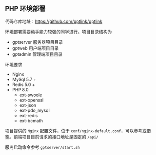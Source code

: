 ## PHP 环境部署

代码仓库地址：https://github.com/gptlink/gptlink

环境部署需要动手能力较强的同学进行。项目目录结构为

- gptserver  服务器项目目录
- gptweb 用户端项目目录
- gptadmin 管理端项目目录

环境要求

- Nginx
- MySql 5.7 +
- Redis 5.0 +
- PHP 8.0
    - ext-swoole
    - ext-openssl
    - ext-json
    - ext-pdo_mysql
    - ext-redis
    - ext-bcmath

项目提供的 `Nginx` 配置文件，位于 `conf/nginx-default.conf`，可以参考或借鉴。前端项目目前请求的接口地址是固定的 `/api/`

服务启动命令参考 `gptserver/start.sh`
